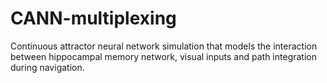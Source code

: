 # CANN-multiplexing
Continuous attractor neural network simulation that models the interaction between hippocampal memory network, visual inputs and path integration during navigation.
